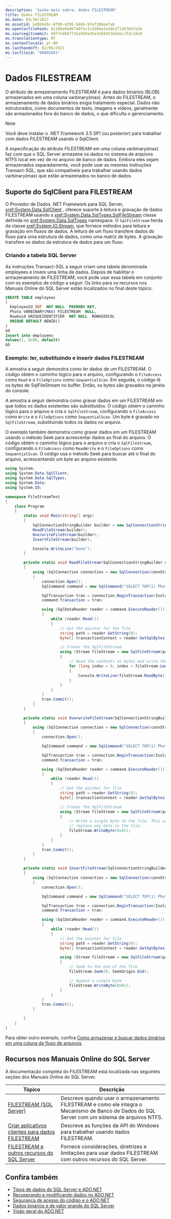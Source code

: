 ```yaml
---
description: 'Saiba mais sobre: dados FILESTREAM'
title: Dados FILESTREAM
ms.date: 03/30/2017
ms.assetid: bd8b845c-0f09-4295-b466-97ef106eefa8
ms.openlocfilehash: 0110be6b867a07ec1cd204e2a3de371367bbfa36
ms.sourcegitcommit: ddf7edb67715a5b9a45e3dd44536dabc153c1de0
ms.translationtype: MT
ms.contentlocale: pt-BR
ms.lasthandoff: 02/06/2021
ms.locfileid: "99802041"
---
```

# <a name="filestream-data"></a>Dados FILESTREAM

O atributo de armazenamento FILESTREAM é para dados binários (BLOB) armazenados em uma coluna varbinary(max). Antes do FILESTREAM, o armazenamento de dados binários exigia tratamento especial. Dados não estruturados, como documentos de texto, imagens e vídeos, geralmente são armazenados fora do banco de dados, o que dificulta o gerenciamento.

> [!NOTE]
> Você deve instalar o .NET Framework 3.5 SP1 (ou posterior) para trabalhar com dados FILESTREAM usando o SqlClient.

A especificação do atributo FILESTREAM em uma coluna varbinary(max) faz com que o SQL Server armazene os dados no sistema de arquivos NTFS local em vez de no arquivo de banco de dados. Embora eles sejam armazenados separadamente, você pode usar as mesmas instruções Transact-SQL, que são compatíveis para trabalhar usando dados varbinary(max) que estão armazenados no banco de dados.

## <a name="sqlclient-support-for-filestream"></a>Suporte do SqlClient para FILESTREAM

O Provedor de Dados .NET Framework para SQL Server, <xref:System.Data.SqlClient> , oferece suporte à leitura e gravação de dados FILESTREAM usando a <xref:System.Data.SqlTypes.SqlFileStream> classe definida no <xref:System.Data.SqlTypes> namespace. O `SqlFileStream` herda da classe <xref:System.IO.Stream>, que fornece métodos para leitura e gravação em fluxos de dados. A leitura de um fluxo transfere dados do fluxo para uma estrutura de dados, como uma matriz de bytes. A gravação transfere os dados da estrutura de dados para um fluxo.

### <a name="creating-the-sql-server-table"></a>Criando a tabela SQL Server

As instruções Transact-SQL a seguir criam uma tabela denominada employees e insere uma linha de dados. Depois de habilitar o armazenamento de FILESTREAM, você pode usar essa tabela em conjunto com os exemplos de código a seguir. Os links para os recursos nos Manuais Online do SQL Server estão localizados no final deste tópico.

```sql
CREATE TABLE employees
(
  EmployeeId INT  NOT NULL  PRIMARY KEY,
  Photo VARBINARY(MAX) FILESTREAM  NULL,
  RowGuid UNIQUEIDENTIFIER  NOT NULL  ROWGUIDCOL
  UNIQUE DEFAULT NEWID()
)
GO
Insert into employees
Values(1, 0x00, default)
GO
```

### <a name="example-reading-overwriting-and-inserting-filestream-data"></a>Exemplo: ler, substituindo e inserir dados FILESTREAM

A amostra a seguir demonstra como ler dados de um FILESTREAM. O código obtém o caminho lógico para o arquivo, configurando o `FileAccess` como `Read` e o `FileOptions` como `SequentialScan`. Em seguida, o código lê os bytes de SqlFileStream no buffer. Então, os bytes são gravados na janela do console.

A amostra a seguir demonstra como gravar dados em um FILESTREAM em que todos os dados existentes são substituídos. O código obtém o caminho lógico para o arquivo e cria o `SqlFileStream`, configurando o `FileAccess` como `Write` e o `FileOptions` como `SequentialScan`. Um byte é gravado no `SqlFileStream`, substituindo todos os dados no arquivo.

O exemplo também demonstra como gravar dados em um FILESTREAM usando o método Seek para acrescentar dados ao final do arquivo. O código obtém o caminho lógico para o arquivo e cria o `SqlFileStream`, configurando o `FileAccess` como `ReadWrite` e o `FileOptions` como `SequentialScan`. O código usa o método Seek para buscar até o final do arquivo, acrescentando um byte ao arquivo existente.

```csharp
using System;
using System.Data.SqlClient;
using System.Data.SqlTypes;
using System.Data;
using System.IO;

namespace FileStreamTest
{
    class Program
    {
        static void Main(string[] args)
        {
            SqlConnectionStringBuilder builder = new SqlConnectionStringBuilder("server=(local);integrated security=true;database=myDB");
            ReadFileStream(builder);
            OverwriteFileStream(builder);
            InsertFileStream(builder);

            Console.WriteLine("Done");
        }

        private static void ReadFileStream(SqlConnectionStringBuilder connStringBuilder)
        {
            using (SqlConnection connection = new SqlConnection(connStringBuilder.ToString()))
            {
                connection.Open();
                SqlCommand command = new SqlCommand("SELECT TOP(1) Photo.PathName(), GET_FILESTREAM_TRANSACTION_CONTEXT() FROM employees", connection);

                SqlTransaction tran = connection.BeginTransaction(IsolationLevel.ReadCommitted);
                command.Transaction = tran;

                using (SqlDataReader reader = command.ExecuteReader())
                {
                    while (reader.Read())
                    {
                        // Get the pointer for the file
                        string path = reader.GetString(0);
                        byte[] transactionContext = reader.GetSqlBytes(1).Buffer;

                        // Create the SqlFileStream
                        using (Stream fileStream = new SqlFileStream(path, transactionContext, FileAccess.Read, FileOptions.SequentialScan, allocationSize: 0))
                        {
                            // Read the contents as bytes and write them to the console
                            for (long index = 0; index < fileStream.Length; index++)
                            {
                                Console.WriteLine(fileStream.ReadByte());
                            }
                        }
                    }
                }
                tran.Commit();
            }
        }

        private static void OverwriteFileStream(SqlConnectionStringBuilder connStringBuilder)
        {
            using (SqlConnection connection = new SqlConnection(connStringBuilder.ToString()))
            {
                connection.Open();

                SqlCommand command = new SqlCommand("SELECT TOP(1) Photo.PathName(), GET_FILESTREAM_TRANSACTION_CONTEXT() FROM employees", connection);

                SqlTransaction tran = connection.BeginTransaction(IsolationLevel.ReadCommitted);
                command.Transaction = tran;

                using (SqlDataReader reader = command.ExecuteReader())
                {
                    while (reader.Read())
                    {
                        // Get the pointer for file
                        string path = reader.GetString(0);
                        byte[] transactionContext = reader.GetSqlBytes(1).Buffer;

                        // Create the SqlFileStream
                        using (Stream fileStream = new SqlFileStream(path, transactionContext, FileAccess.Write, FileOptions.SequentialScan, allocationSize: 0))
                        {
                            // Write a single byte to the file. This will
                            // replace any data in the file.
                            fileStream.WriteByte(0x01);
                        }
                    }
                }
                tran.Commit();
            }
        }

        private static void InsertFileStream(SqlConnectionStringBuilder connStringBuilder)
        {
            using (SqlConnection connection = new SqlConnection(connStringBuilder.ToString()))
            {
                connection.Open();

                SqlCommand command = new SqlCommand("SELECT TOP(1) Photo.PathName(), GET_FILESTREAM_TRANSACTION_CONTEXT() FROM employees", connection);

                SqlTransaction tran = connection.BeginTransaction(IsolationLevel.ReadCommitted);
                command.Transaction = tran;

                using (SqlDataReader reader = command.ExecuteReader())
                {
                    while (reader.Read())
                    {
                        // Get the pointer for file
                        string path = reader.GetString(0);
                        byte[] transactionContext = reader.GetSqlBytes(1).Buffer;

                        using (Stream fileStream = new SqlFileStream(path, transactionContext, FileAccess.ReadWrite, FileOptions.SequentialScan, allocationSize: 0))
                        {
                            // Seek to the end of the file
                            fileStream.Seek(0, SeekOrigin.End);

                            // Append a single byte
                            fileStream.WriteByte(0x01);
                        }
                    }
                }
                tran.Commit();
            }

        }
    }
}
```

Para obter outro exemplo, confira [Como armazenar e buscar dados binários em uma coluna de fluxo de arquivos](https://www.codeproject.com/Articles/32216/How-to-store-and-fetch-binary-data-into-a-file-str).

## <a name="resources-in-sql-server-books-online"></a>Recursos nos Manuais Online do SQL Server

A documentação completa do FILESTREAM está localizada nas seguintes seções dos Manuais Online do SQL Server.

|Tópico|Descrição|
|-----------|-----------------|
|[FILESTREAM (SQL Server)](/sql/relational-databases/blob/filestream-sql-server)|Descreve quando usar o armazenamento FILESTREAM e como ele integra o Mecanismo de Banco de Dados do SQL Server com um sistema de arquivos NTFS.|
|[Criar aplicativos clientes para dados FILESTREAM](/sql/relational-databases/blob/create-client-applications-for-filestream-data)|Descreve as funções da API do Windows para trabalhar usando dados FILESTREAM.|
|[FILESTREAM e outros recursos do SQL Server](/sql/relational-databases/blob/filestream-compatibility-with-other-sql-server-features)|Fornece considerações, diretrizes e limitações para usar dados FILESTREAM com outros recursos do SQL Server.|

## <a name="see-also"></a>Confira também

- [Tipos de dados do SQL Server e ADO.NET](sql-server-data-types.md)
- [Recuperando e modificando dados no ADO.NET](../retrieving-and-modifying-data.md)
- [Segurança de acesso do código e o ADO.NET](../code-access-security.md)
- [Dados binários e de valor grande do SQL Server](sql-server-binary-and-large-value-data.md)
- [Visão geral do ADO.NET](../ado-net-overview.md)
